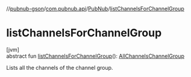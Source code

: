 //[pubnub-gson](../../../index.md)/[com.pubnub.api](../index.md)/[PubNub](index.md)/[listChannelsForChannelGroup](list-channels-for-channel-group.md)

# listChannelsForChannelGroup

[jvm]\
abstract fun [listChannelsForChannelGroup](list-channels-for-channel-group.md)(): [AllChannelsChannelGroup](../../com.pubnub.api.endpoints.channel_groups/-all-channels-channel-group/index.md)

Lists all the channels of the channel group.
